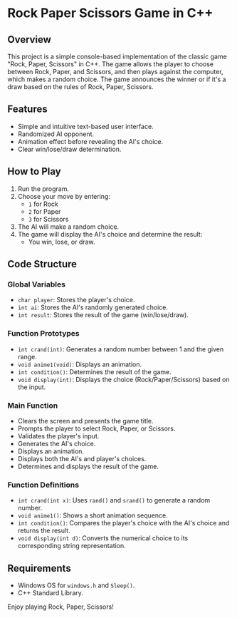 # Rock Paper Scissors Game in C++

## Overview

This project is a simple console-based implementation of the classic game "Rock, Paper, Scissors" in C++. The game allows the player to choose between Rock, Paper, and Scissors, and then plays against the computer, which makes a random choice. The game announces the winner or if it's a draw based on the rules of Rock, Paper, Scissors.

## Features

- Simple and intuitive text-based user interface.
- Randomized AI opponent.
- Animation effect before revealing the AI's choice.
- Clear win/lose/draw determination.

## How to Play

1. Run the program.
2. Choose your move by entering:
   - `1` for Rock
   - `2` for Paper
   - `3` for Scissors
3. The AI will make a random choice.
4. The game will display the AI's choice and determine the result:
   - You win, lose, or draw.

## Code Structure

### Global Variables
- `char player`: Stores the player's choice.
- `int ai`: Stores the AI's randomly generated choice.
- `int result`: Stores the result of the game (win/lose/draw).

### Function Prototypes
- `int crand(int)`: Generates a random number between 1 and the given range.
- `void anime1(void)`: Displays an animation.
- `int condition()`: Determines the result of the game.
- `void display(int)`: Displays the choice (Rock/Paper/Scissors) based on the input.

### Main Function
- Clears the screen and presents the game title.
- Prompts the player to select Rock, Paper, or Scissors.
- Validates the player's input.
- Generates the AI's choice.
- Displays an animation.
- Displays both the AI's and player's choices.
- Determines and displays the result of the game.

### Function Definitions
- `int crand(int x)`: Uses `rand()` and `srand()` to generate a random number.
- `void anime1()`: Shows a short animation sequence.
- `int condition()`: Compares the player's choice with the AI's choice and returns the result.
- `void display(int d)`: Converts the numerical choice to its corresponding string representation.

## Requirements

- Windows OS for `windows.h` and `Sleep()`.
- C++ Standard Library.

Enjoy playing Rock, Paper, Scissors!
